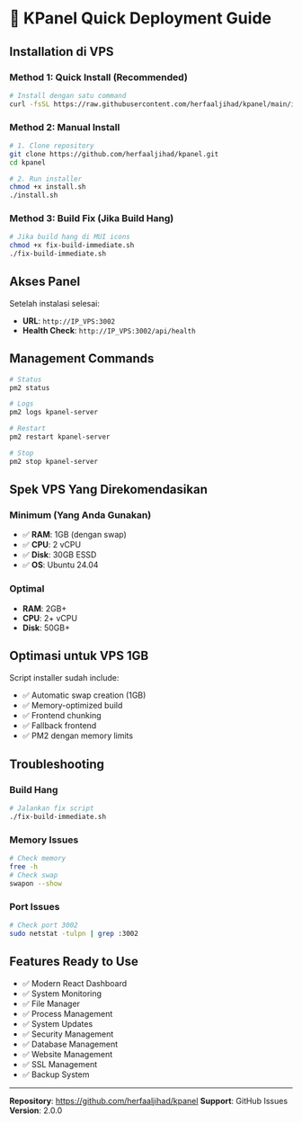 # 🚀 KPanel Quick Deployment Guide

## Installation di VPS

### Method 1: Quick Install (Recommended)

```bash
# Install dengan satu command
curl -fsSL https://raw.githubusercontent.com/herfaaljihad/kpanel/main/install.sh | bash
```

### Method 2: Manual Install

```bash
# 1. Clone repository
git clone https://github.com/herfaaljihad/kpanel.git
cd kpanel

# 2. Run installer
chmod +x install.sh
./install.sh
```

### Method 3: Build Fix (Jika Build Hang)

```bash
# Jika build hang di MUI icons
chmod +x fix-build-immediate.sh
./fix-build-immediate.sh
```

## Akses Panel

Setelah instalasi selesai:

- **URL**: `http://IP_VPS:3002`
- **Health Check**: `http://IP_VPS:3002/api/health`

## Management Commands

```bash
# Status
pm2 status

# Logs
pm2 logs kpanel-server

# Restart
pm2 restart kpanel-server

# Stop
pm2 stop kpanel-server
```

## Spek VPS Yang Direkomendasikan

### Minimum (Yang Anda Gunakan)

- ✅ **RAM**: 1GB (dengan swap)
- ✅ **CPU**: 2 vCPU
- ✅ **Disk**: 30GB ESSD
- ✅ **OS**: Ubuntu 24.04

### Optimal

- **RAM**: 2GB+
- **CPU**: 2+ vCPU
- **Disk**: 50GB+

## Optimasi untuk VPS 1GB

Script installer sudah include:

- ✅ Automatic swap creation (1GB)
- ✅ Memory-optimized build
- ✅ Frontend chunking
- ✅ Fallback frontend
- ✅ PM2 dengan memory limits

## Troubleshooting

### Build Hang

```bash
# Jalankan fix script
./fix-build-immediate.sh
```

### Memory Issues

```bash
# Check memory
free -h
# Check swap
swapon --show
```

### Port Issues

```bash
# Check port 3002
sudo netstat -tulpn | grep :3002
```

## Features Ready to Use

- ✅ Modern React Dashboard
- ✅ System Monitoring
- ✅ File Manager
- ✅ Process Management
- ✅ System Updates
- ✅ Security Management
- ✅ Database Management
- ✅ Website Management
- ✅ SSL Management
- ✅ Backup System

---

**Repository**: https://github.com/herfaaljihad/kpanel
**Support**: GitHub Issues
**Version**: 2.0.0
